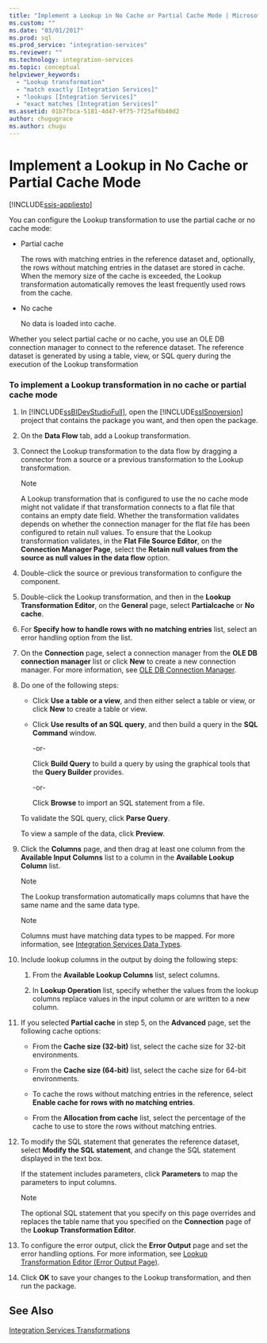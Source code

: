 ```yaml
---
title: "Implement a Lookup in No Cache or Partial Cache Mode | Microsoft Docs"
ms.custom: ""
ms.date: "03/01/2017"
ms.prod: sql
ms.prod_service: "integration-services"
ms.reviewer: ""
ms.technology: integration-services
ms.topic: conceptual
helpviewer_keywords: 
  - "Lookup transformation"
  - "match exactly [Integration Services]"
  - "lookups [Integration Services]"
  - "exact matches [Integration Services]"
ms.assetid: 01b7fbca-5181-4d47-9f75-7f25af6b40d2
author: chugugrace
ms.author: chugu
---
```

# Implement a Lookup in No Cache or Partial Cache Mode

[!INCLUDE[ssis-appliesto](../../../includes/ssis-appliesto-ssvrpluslinux-asdb-asdw-xxx.md)]


  You can configure the Lookup transformation to use the partial cache or no cache mode:  
  
-   Partial cache  
  
     The rows with matching entries in the reference dataset and, optionally, the rows without matching entries in the dataset are stored in cache. When the memory size of the cache is exceeded, the Lookup transformation automatically removes the least frequently used rows from the cache.  
  
-   No cache  
  
     No data is loaded into cache.  
  
 Whether you select partial cache or no cache, you use an OLE DB connection manager to connect to the reference dataset. The reference dataset is generated by using a table, view, or SQL query during the execution of the Lookup transformation  
  
### To implement a Lookup transformation in no cache or partial cache mode  
  
1.  In [!INCLUDE[ssBIDevStudioFull](../../../includes/ssbidevstudiofull-md.md)], open the [!INCLUDE[ssISnoversion](../../../includes/ssisnoversion-md.md)] project that contains the package you want, and then open the package.  
  
2.  On the **Data Flow** tab, add a Lookup transformation.  
  
3.  Connect the Lookup transformation to the data flow by dragging a connector from a source or a previous transformation to the Lookup transformation.  
  
    > [!NOTE]  
    >  A Lookup transformation that is configured to use the no cache mode might not validate if that transformation connects to a flat file that contains an empty date field. Whether the transformation validates depends on whether the connection manager for the flat file has been configured to retain null values. To ensure that the Lookup transformation validates, in the **Flat File Source Editor**, on the **Connection Manager Page**, select the **Retain null values from the source as null values in the data flow** option.  
  
4.  Double-click the source or previous transformation to configure the component.  
  
5.  Double-click the Lookup transformation, and then in the **Lookup Transformation Editor**, on the **General** page, select **Partialcache** or **No cache**.  
  
6.  For **Specify how to handle rows with no matching entries** list, select an error handling option from the list.  
  
7.  On the **Connection** page, select a connection manager from the **OLE DB connection manager** list or click **New** to create a new connection manager. For more information, see [OLE DB Connection Manager](../../../integration-services/connection-manager/ole-db-connection-manager.md).  
  
8.  Do one of the following steps:  
  
    -   Click **Use a table or a view**, and then either select a table or view, or click **New** to create a table or view.  
  
    -   Click **Use results of an SQL query**, and then build a query in the **SQL Command** window.  
  
         -or-  
  
         Click **Build Query** to build a query by using the graphical tools that the **Query Builder** provides.  
  
         -or-  
  
         Click **Browse** to import an SQL statement from a file.  
  
     To validate the SQL query, click **Parse Query**.  
  
     To view a sample of the data, click **Preview**.  
  
9. Click the **Columns** page, and then drag at least one column from the **Available Input Columns** list to a column in the **Available Lookup Column** list.  
  
    > [!NOTE]  
    >  The Lookup transformation automatically maps columns that have the same name and the same data type.  
  
    > [!NOTE]  
    >  Columns must have matching data types to be mapped. For more information, see [Integration Services Data Types](../../../integration-services/data-flow/integration-services-data-types.md).  
  
10. Include lookup columns in the output by doing the following steps:  
  
    1.  From the **Available Lookup Columns** list, select columns.  
  
    2.  In **Lookup Operation** list, specify whether the values from the lookup columns replace values in the input column or are written to a new column.  
  
11. If you selected **Partial cache** in step 5, on the **Advanced** page, set the following cache options:  
  
    -   From the **Cache size (32-bit)** list, select the cache size for 32-bit environments.  
  
    -   From the **Cache size (64-bit)** list, select the cache size for 64-bit environments.  
  
    -   To cache the rows without matching entries in the reference, select **Enable cache for rows with no matching entries**.  
  
    -   From the **Allocation from cache** list, select the percentage of the cache to use to store the rows without matching entries.  
  
12. To modify the SQL statement that generates the reference dataset, select **Modify the SQL statement**, and change the SQL statement displayed in the text box.  
  
     If the statement includes parameters, click **Parameters** to map the parameters to input columns.  
  
    > [!NOTE]  
    >  The optional SQL statement that you specify on this page overrides and replaces the table name that you specified on the **Connection** page of the **Lookup Transformation Editor**.  
  
13. To configure the error output, click the **Error Output** page and set the error handling options. For more information, see [Lookup Transformation Editor &#40;Error Output Page&#41;](../../../integration-services/data-flow/transformations/lookup-transformation-editor-error-output-page.md).  
  
14. Click **OK** to save your changes to the Lookup transformation, and then run the package.  
  
## See Also  
 [Integration Services Transformations](../../../integration-services/data-flow/transformations/integration-services-transformations.md)  
  
  
